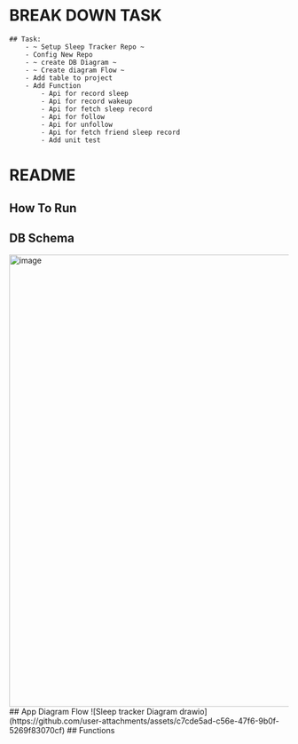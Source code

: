 # BREAK DOWN TASK
    ## Task:
        - ~ Setup Sleep Tracker Repo ~
        - Config New Repo
        - ~ create DB Diagram ~
        - ~ Create diagram Flow ~
        - Add table to project
        - Add Function
            - Api for record sleep
            - Api for record wakeup
            - Api for fetch sleep record
            - Api for follow
            - Api for unfollow
            - Api for fetch friend sleep record
            - Add unit test

# README

## How To Run
## DB Schema
<img width="815" alt="image" src="https://github.com/user-attachments/assets/a1ade284-48b3-42f6-a3e9-caa0c25ebda3" />
## App Diagram Flow
![Sleep tracker Diagram drawio](https://github.com/user-attachments/assets/c7cde5ad-c56e-47f6-9b0f-5269f83070cf)
## Functions
